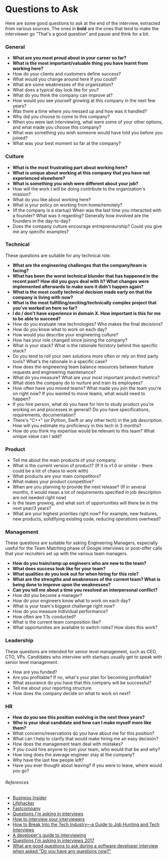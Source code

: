 # Questions to Ask

Here are some good questions to ask at the end of the interview, extracted from various sources. The ones in **bold** are the ones that tend to make the interviewer go "That's a good question" and pause and think for a bit.

### General

* **What are you most proud about in your career so far?**
* **What is the most important/valuable thing you have learnt from working here?**
* How do your clients and customers define success?
* What would you change around here if you could?
* What are some weaknesses of the organization?
* What does a typical day look like for you?
* What do you think the company can improve at?
* How would you see yourself growing at this company in the next few years?
* Was there a time where you messed up and how was it handled?
* Why did you choose to come to this company?
* When you were last interviewing, what were some of your other options, and what made you choose this company?
* What was something you wish someone would have told you before you joined?
* What was your best moment so far at the company?

### Culture

* **What is the most frustrating part about working here?**
* **What is unique about working at this company that you have not experienced elsewhere?**
* **What is something you wish were different about your job?**
* How will the work I will be doing contribute to the organization's mission?
* What do you like about working here?
* What is your policy on working from home/remotely?
* (If the company is a startup) When was the last time you interacted with a founder? What was it regarding? Generally how involved are the founders in the day-to-day?
* Does the company culture encourage entrepreneurship? Could you give me any specific examples?

### Technical

These questions are suitable for any technical role.

* **What are the engineering challenges that the company/team is facing?**
* **What has been the worst technical blunder that has happened in the recent past? How did you guys deal with it? What changes were implemented afterwards to make sure it didn't happen again?**
* **What is the most costly technical decision made early on that the company is living with now?**
* **What is the most fulfilling/exciting/technically complex project that you've worked on here so far?**
* **I do / don't have experience in domain X. How important is this for me to be able to succeed?**
* How do you evaluate new technologies? Who makes the final decisions?
* How do you know what to work on each day?
* How would you describe your engineering culture?
* How has your role changed since joining the company?
* What is your stack? What is the rationale for/story behind this specific stack?
* Do you tend to roll your own solutions more often or rely on third party tools? What's the rationale in a specific case?
* How does the engineering team balance resources between feature requests and engineering maintenance?
* What do you measure? What are your most important product metrics?
* What does the company do to nurture and train its employees?
* How often have you moved teams? What made you join the team you're on right now? If you wanted to move teams, what would need to happen?
* If you hire person, what do you have for him to study product you're working on and processes in general? Do you have specifications, requirements, documentation?
* There's "C++" (or Python, Swift or any other tech) in the job description. How will you estimate my proficiency in this tech in 3 months?
* How do you think my expertise would be relevant to this team? What unique value can I add?

### Product

* Tell me about the main products of your company.
* What is the current version of product? (If it is v1.0 or similar - there could be a lot of chaos to work with)
* What products are your main competitors?
* What makes your product competitive?
* When are you planning to provide the next release? (If in several months, it would mean a lot of requirements specified in job description are not needed right now)
* Is the team growing, and what sort of opportunities will there be in the next year/3 years?
* What are your highest priorities right now? For example, new features, new products, solidifying existing code, reducing operations overhead?

### Management

These questions are suitable for asking Engineering Managers, especially useful for the Team Matching phase of Google interviews or post-offer calls that your recruiters set up with the various team managers.

* **How do you train/ramp up engineers who are new to the team?**
* **What does success look like for your team?**
* **What qualities do you look out for when hiring for this role?**
* **What are the strengths and weaknesses of the current team? What is being done to improve upon the weaknesses?**
* **Can you tell me about a time you resolved an interpersonal conflict?**
* How did you become a manager?
* How do your engineers know what to work on each day?
* What is your team's biggest challenge right now?
* How do you measure individual performance?
* How often are 1:1s conducted?
* What is the current team composition like?
* What opportunities are available to switch roles? How does this work?

### Leadership

These questions are intended for senior level management, such as CEO, CTO, VPs. Candidates who interview with startups usually get to speak with senior level management.

* How are you funded?
* Are you profitable? If no, what's your plan for becoming profitable?
* What assurance do you have that this company will be successful?
* Tell me about your reporting structure.
* How does the company decide on what to work on next?

### HR

* **How do you see this position evolving in the next three years?**
* **Who is your ideal candidate and how can I make myself more like them?**
* What concerns/reservations do you have about me for this position?
* What can I help to clarify that would make hiring me an easy decision?
* How does the management team deal with mistakes?
* If you could hire anyone to join your team, who would that be and why?
* How long does the average engineer stay at the company?
* Why have the last few people left?
* Have you ever thought about leaving? If you were to leave, where would you go?

###### References

* [Business Insider](http://www.businessinsider.sg/impressive-job-interview-questions-2015-3/)
* [Lifehacker](http://lifehacker.com/ask-this-question-to-end-your-job-interview-on-a-good-n-1787624433)
* [Fastcompany](https://www.fastcompany.com/40406730/7-questions-recruiters-at-amazon-spotify-and-more-want-you-to-ask)
* [Questions I'm asking in interviews](http://jvns.ca/blog/2013/12/30/questions-im-asking-in-interviews/)
* [How to interview your interviewers](http://blog.alinelerner.com/how-to-interview-your-interviewers/)
* [How to Break Into the Tech Industry—a Guide to Job Hunting and Tech Interviews](https://haseebq.com/how-to-break-into-tech-job-hunting-and-interviews/)
* [A developer's guide to interviewing](https://medium.freecodecamp.org/how-to-interview-as-a-developer-candidate-b666734f12dd)
* [Questions I'm asking in interviews 2017](https://cternus.net/blog/2017/10/10/questions-i-m-asking-in-interviews-2017/)
* [What are good questions to ask during a software developer interview when asked "Do you have any questions now?"](https://www.quora.com/What-are-good-questions-to-ask-during-a-software-developer-interview-when-asked-do-you-have-any-questions-now/answer/John-L-Miller)
